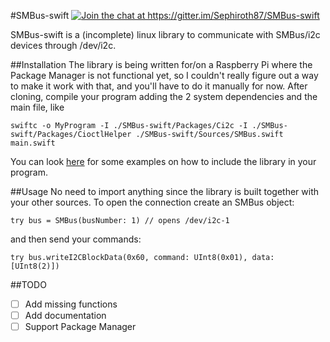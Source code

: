 #SMBus-swift
<a href="https://gitter.im/Sephiroth87/SMBus-swift?utm_source=badge&utm_medium=badge&utm_campaign=pr-badge&utm_content=badge"><img src="https://badges.gitter.im/Join%20Chat.svg" alt="Join the chat at https://gitter.im/Sephiroth87/SMBus-swift" /></a>

SMBus-swift is a (incomplete) linux library to communicate with SMBus/i2c devices through /dev/i2c.

##Installation
The library is being written for/on a Raspberry Pi where the Package Manager is not functional yet, so I couldn't really figure out a way to make it work with that, and you'll have to do it manually for now.
After cloning, compile your program adding the 2 system dependencies and the main file, like
```
swiftc -o MyProgram -I ./SMBus-swift/Packages/Ci2c -I ./SMBus-swift/Packages/CioctlHelper ./SMBus-swift/Sources/SMBus.swift main.swift
```
You can look [here](https://github.com/Sephiroth87/scroll-phat-swift) for some examples on how to include the library in your program.

##Usage
No need to import anything since the library is built together with your other sources.
To open the connection create an SMBus object:
```
try bus = SMBus(busNumber: 1) // opens /dev/i2c-1
```
and then send your commands:
```
try bus.writeI2CBlockData(0x60, command: UInt8(0x01), data: [UInt8(2)])
```

##TODO
- [ ] Add missing functions
- [ ] Add documentation
- [ ] Support Package Manager
